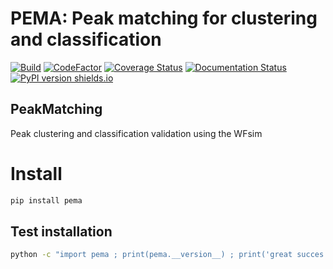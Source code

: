 # PEMA: Peak matching for clustering and classification
[![Build](https://github.com/XENONnT/pema/actions/workflows/test_package.yml/badge.svg)](https://github.com/XENONnT/pema/actions/workflows/test_package.yml)
[![CodeFactor](https://www.codefactor.io/repository/github/xenonnt/pema/badge)](https://www.codefactor.io/repository/github/xenonnt/pema)
[![Coverage Status](https://coveralls.io/repos/github/XENONnT/pema/badge.svg)](https://coveralls.io/github/XENONnT/pema)
[![Documentation Status](https://readthedocs.org/projects/pema/badge/?version=latest)](https://pema.readthedocs.io/en/latest/?badge=latest)
[![PyPI version shields.io](https://img.shields.io/pypi/v/pema.svg)](https://pypi.python.org/pypi/pema/)
## PeakMatching
Peak clustering and classification validation using the WFsim


# Install
```bash
pip install pema
```

## Test installation
```bash
python -c "import pema ; print(pema.__version__) ; print('great succes')
```
